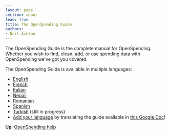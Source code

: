 ```yaml
---
layout: page
section: about
lead: true
title: The OpenSpending Guide
authors:
- Neil Ashton
---
```

The OpenSpending Guide is the complete manual for OpenSpending. Whether you wish to find, clean, add, or use spending data with OpenSpending we've got you covered.

The OpenSpending Guide is available in multiple languages:

* [English](./en)
* [French](./fr)
* [Italian](./it)
* [Nepali](./npl)
* [Romanian](./rom)
* [Spanish](./esp)
* [Turkish](./tur) (still in progress)
* <a href="https://trello.com/c/abfAVgBC/14-permanent-openspending-guide-translation">Add your language</a> by translating the guide available in <a href="https://docs.google.com/a/okfn.org/document/d/1-RhyBc7rFgBW78160BA0mxD6cpVZ-PtfM8QL_WEoPqY/edit#heading=h.79vyyu8n203g">this Google Doc</a>!

**Up**: [OpenSpending help](../)
